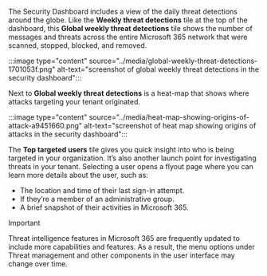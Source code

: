 The Security Dashboard includes a view of the daily threat detections around the globe. Like the **Weekly threat detections** tile at the top of the dashboard, this **Global weekly threat detections** tile shows the number of messages and threats across the entire Microsoft 365 network that were scanned, stopped, blocked, and removed.

:::image type="content" source="../media/global-weekly-threat-detections-1701053f.png" alt-text="screenshot of global weekly threat detections in the security dashboard":::


Next to **Global weekly threat detections** is a heat-map that shows where attacks targeting your tenant originated.

:::image type="content" source="../media/heat-map-showing-origins-of-attack-a9451660.png" alt-text="screenshot of heat map showing origins of attacks in the security dashboard":::


The **Top targeted users** tile gives you quick insight into who is being targeted in your organization. It’s also another launch point for investigating threats in your tenant. Selecting a user opens a flyout page where you can learn more details about the user, such as:

 -  The location and time of their last sign-in attempt.
 -  If they’re a member of an administrative group.
 -  A brief snapshot of their activities in Microsoft 365.

> [!IMPORTANT]
> Threat intelligence features in Microsoft 365 are frequently updated to include more capabilities and features. As a result, the menu options under Threat management and other components in the user interface may change over time.
